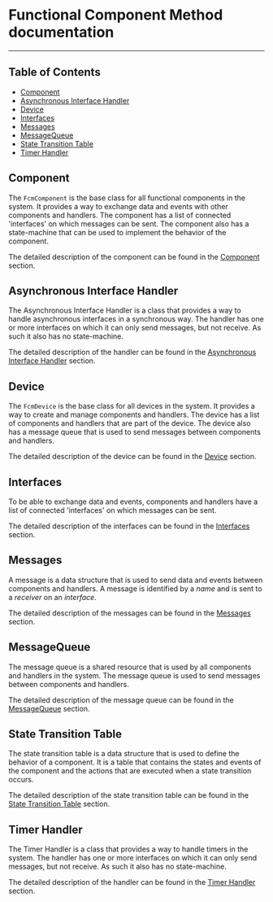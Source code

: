 # Functional Component Method documentation
---
## Table of Contents

* [Component](#component)
* [Asynchronous Interface Handler](#asynchronous-interface-handler)
* [Device](#device)
* [Interfaces](#interfaces)
* [Messages](#messages)
* [MessageQueue](#messagequeue)
* [State Transition Table](#state-transition-table)
* [Timer Handler](#timer-handler)

## Component

The `FcmComponent` is the base class for all functional components in the system. It provides a way to exchange data and events with other components and handlers. The component has a list of connected 'interfaces' on which messages can be sent. The component also has a state-machine that can be used to implement the behavior of the component.

The detailed description of the component can be found in the [Component](Component.md) section.

## Asynchronous Interface Handler

The Asynchronous Interface Handler is a class that provides a way to handle asynchronous interfaces in a synchronous way. The handler has one or more interfaces on which it can only send messages, but not receive. As such it also has no state-machine.

The detailed description of the handler can be found in the [Asynchronous Interface Handler](AsyncInterfaceHandler.md) section.

## Device

The `FcmDevice` is the base class for all devices in the system. It provides a way to create and manage components and handlers. The device has a list of components and handlers that are part of the device. The device also has a message queue that is used to send messages between components and handlers.

The detailed description of the device can be found in the [Device](Device.md) section.

## Interfaces

To be able to exchange data and events, components and handlers have a list of connected 'interfaces' on which messages can be sent.

The detailed description of the interfaces can be found in the [Interfaces](Interfaces.md) section.

## Messages

A message is a data structure that is used to send data and events between components and handlers. A message is identified by a _name_ and is sent to a _receiver_ on an _interface_.

The detailed description of the messages can be found in the [Messages](Messages.md) section.

## MessageQueue

The message queue is a shared resource that is used by all components and handlers in the system. The message queue is used to send messages between components and handlers.

The detailed description of the message queue can be found in the [MessageQueue](MessageQueue.md) section.

## State Transition Table

The state transition table is a data structure that is used to define the behavior of a component. It is a table that contains the states and events of the component and the actions that are executed when a state transition occurs.

The detailed description of the state transition table can be found in the [State Transition Table](StateTransitionTable.md) section.

## Timer Handler

The Timer Handler is a class that provides a way to handle timers in the system. The handler has one or more interfaces on which it can only send messages, but not receive. As such it also has no state-machine.

The detailed description of the handler can be found in the [Timer Handler](TimerHandler.md) section.



